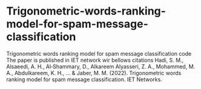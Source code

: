 # Trigonometric-words-ranking-model-for-spam-message-classification
Trigonometric words ranking model for spam message classification code
The paper is published in IET network wir bellows citations 
Hadi, S. M., Alsaeedi, A. H., Al‐Shammary, D., Alkareem Alyasseri, Z. A., Mohammed, M. A., Abdulkareem, K. H., ... & Jaber, M. M. (2022). Trigonometric words ranking model for spam message classification. IET Networks.

